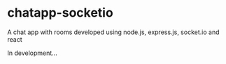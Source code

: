 # chatapp-socketio

A chat app with rooms developed using node.js, express.js, socket.io and react

In development...
